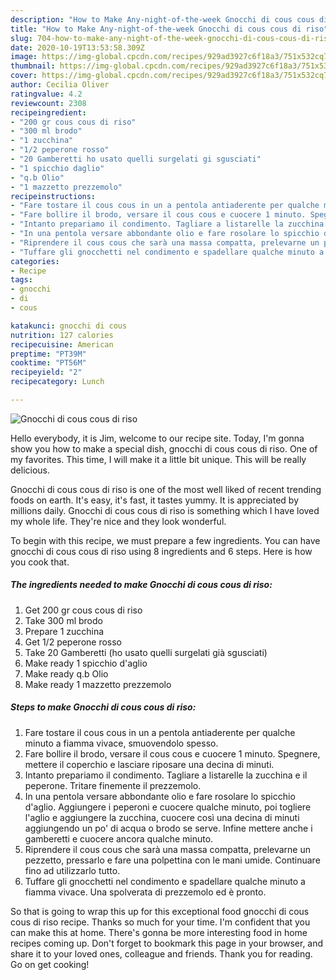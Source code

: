 ```yaml
---
description: "How to Make Any-night-of-the-week Gnocchi di cous cous di riso"
title: "How to Make Any-night-of-the-week Gnocchi di cous cous di riso"
slug: 704-how-to-make-any-night-of-the-week-gnocchi-di-cous-cous-di-riso
date: 2020-10-19T13:53:58.309Z
image: https://img-global.cpcdn.com/recipes/929ad3927c6f18a3/751x532cq70/gnocchi-di-cous-cous-di-riso-recipe-main-photo.jpg
thumbnail: https://img-global.cpcdn.com/recipes/929ad3927c6f18a3/751x532cq70/gnocchi-di-cous-cous-di-riso-recipe-main-photo.jpg
cover: https://img-global.cpcdn.com/recipes/929ad3927c6f18a3/751x532cq70/gnocchi-di-cous-cous-di-riso-recipe-main-photo.jpg
author: Cecilia Oliver
ratingvalue: 4.2
reviewcount: 2308
recipeingredient:
- "200 gr cous cous di riso"
- "300 ml brodo"
- "1 zucchina"
- "1/2 peperone rosso"
- "20 Gamberetti ho usato quelli surgelati gi sgusciati"
- "1 spicchio daglio"
- "q.b Olio"
- "1 mazzetto prezzemolo"
recipeinstructions:
- "Fare tostare il cous cous in un a pentola antiaderente per qualche minuto a fiamma vivace, smuovendolo spesso."
- "Fare bollire il brodo, versare il cous cous e cuocere 1 minuto. Spegnere, mettere il coperchio e lasciare riposare una decina di minuti."
- "Intanto prepariamo il condimento. Tagliare a listarelle la zucchina e il peperone. Tritare finemente il prezzemolo."
- "In una pentola versare abbondante olio e fare rosolare lo spicchio d&#39;aglio. Aggiungere i peperoni e cuocere qualche minuto, poi togliere l&#39;aglio e aggiungere la zucchina, cuocere così una decina di minuti aggiungendo un po&#39; di acqua o brodo se serve. Infine mettere anche i gamberetti e cuocere ancora qualche minuto."
- "Riprendere il cous cous che sarà una massa compatta, prelevarne un pezzetto, pressarlo e fare una polpettina con le mani umide. Continuare fino ad utilizzarlo tutto."
- "Tuffare gli gnocchetti nel condimento e spadellare qualche minuto a fiamma vivace. Una spolverata di prezzemolo ed è pronto."
categories:
- Recipe
tags:
- gnocchi
- di
- cous

katakunci: gnocchi di cous 
nutrition: 127 calories
recipecuisine: American
preptime: "PT39M"
cooktime: "PT56M"
recipeyield: "2"
recipecategory: Lunch

---
```



![Gnocchi di cous cous di riso](https://img-global.cpcdn.com/recipes/929ad3927c6f18a3/751x532cq70/gnocchi-di-cous-cous-di-riso-recipe-main-photo.jpg)

Hello everybody, it is Jim, welcome to our recipe site. Today, I'm gonna show you how to make a special dish, gnocchi di cous cous di riso. One of my favorites. This time, I will make it a little bit unique. This will be really delicious.



Gnocchi di cous cous di riso is one of the most well liked of recent trending foods on earth. It's easy, it's fast, it tastes yummy. It is appreciated by millions daily. Gnocchi di cous cous di riso is something which I have loved my whole life. They're nice and they look wonderful.


To begin with this recipe, we must prepare a few ingredients. You can have gnocchi di cous cous di riso using 8 ingredients and 6 steps. Here is how you cook that.

<!--inarticleads1-->

##### The ingredients needed to make Gnocchi di cous cous di riso:

1. Get 200 gr cous cous di riso
1. Take 300 ml brodo
1. Prepare 1 zucchina
1. Get 1/2 peperone rosso
1. Take 20 Gamberetti (ho usato quelli surgelati già sgusciati)
1. Make ready 1 spicchio d&#39;aglio
1. Make ready q.b Olio
1. Make ready 1 mazzetto prezzemolo




<!--inarticleads2-->

##### Steps to make Gnocchi di cous cous di riso:

1. Fare tostare il cous cous in un a pentola antiaderente per qualche minuto a fiamma vivace, smuovendolo spesso.
1. Fare bollire il brodo, versare il cous cous e cuocere 1 minuto. Spegnere, mettere il coperchio e lasciare riposare una decina di minuti.
1. Intanto prepariamo il condimento. Tagliare a listarelle la zucchina e il peperone. Tritare finemente il prezzemolo.
1. In una pentola versare abbondante olio e fare rosolare lo spicchio d&#39;aglio. Aggiungere i peperoni e cuocere qualche minuto, poi togliere l&#39;aglio e aggiungere la zucchina, cuocere così una decina di minuti aggiungendo un po&#39; di acqua o brodo se serve. Infine mettere anche i gamberetti e cuocere ancora qualche minuto.
1. Riprendere il cous cous che sarà una massa compatta, prelevarne un pezzetto, pressarlo e fare una polpettina con le mani umide. Continuare fino ad utilizzarlo tutto.
1. Tuffare gli gnocchetti nel condimento e spadellare qualche minuto a fiamma vivace. Una spolverata di prezzemolo ed è pronto.




So that is going to wrap this up for this exceptional food gnocchi di cous cous di riso recipe. Thanks so much for your time. I'm confident that you can make this at home. There's gonna be more interesting food in home recipes coming up. Don't forget to bookmark this page in your browser, and share it to your loved ones, colleague and friends. Thank you for reading. Go on get cooking!
